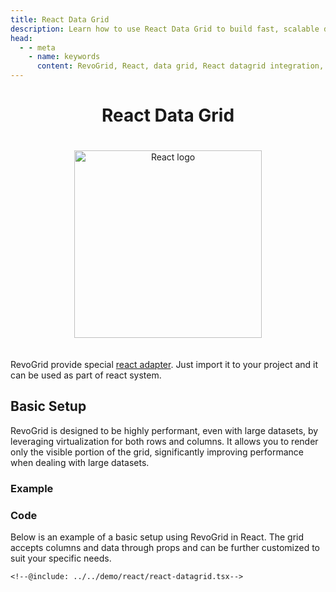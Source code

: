 ```yaml
---
title: React Data Grid
description: Learn how to use React Data Grid to build fast, scalable data applications with support for virtual rows and columns.
head:
  - - meta
    - name: keywords
      content: RevoGrid, React, data grid, React datagrid integration, virtual grid, virtual rows, virtual columns, React grid example, grid performance, large data sets, customizable grid, RevoGrid React, React Table
---
```



<div style="text-align: center">


# React Data Grid

<img src="/react.svg" alt="React logo" width="300" height="300" style="margin: 20px auto;" />

</div>

RevoGrid provide special [react adapter](https://github.com/revolist/react-datagrid). Just import it to your project and it can be used as part of react system.

<!--@include: ./install.md-->

## Basic Setup

RevoGrid is designed to be highly performant, even with large datasets, by leveraging virtualization for both rows and columns. It allows you to render only the visible portion of the grid, significantly improving performance when dealing with large datasets.

### Example

<!--@include: ../../demo/react/react-datagrid.md-->

### Code

Below is an example of a basic setup using RevoGrid in React. The grid accepts columns and data through props and can be further customized to suit your specific needs.

```tsx
<!--@include: ../../demo/react/react-datagrid.tsx-->

```

<!--@include: ./examples.md-->

